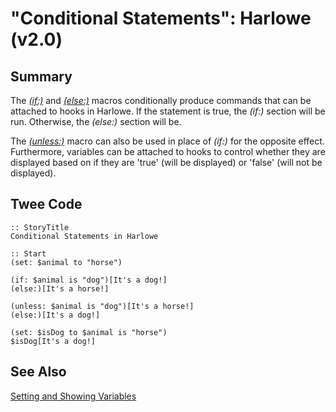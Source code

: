 # "Conditional Statements": Harlowe (v2.0)

## Summary

The [*(if:)*](https://twine2.neocities.org/#macro_if) and [*(else:)*](https://twine2.neocities.org/#macro_else) macros conditionally produce commands that can be attached to hooks in Harlowe. If the statement is true, the *(if:)* section will be run. Otherwise, the *(else:)* section will be.

The [*(unless:)*](https://twine2.neocities.org/#macro_unless) macro can also be used in place of *(if:)* for the opposite effect. Furthermore, variables can be attached to hooks to control whether they are displayed based on if they are 'true' (will be displayed) or 'false' (will not be displayed).

## Twee Code

```
:: StoryTitle
Conditional Statements in Harlowe

:: Start
(set: $animal to "horse")

(if: $animal is "dog")[It's a dog!]
(else:)[It's a horse!]

(unless: $animal is "dog")[It's a horse!]
(else:)[It's a dog!]

(set: $isDog to $animal is "horse")
$isDog[It's a dog!]
```

## See Also

[Setting and Showing Variables](../../settingandshowing/harlowe/harlowe_settingandshowing.md)
